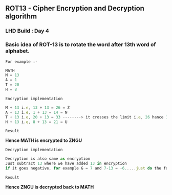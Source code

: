 ## ROT13 - Cipher Encryption and Decryption algorithm

### LHD Build : Day 4

### Basic idea of ROT-13 is to rotate the word after 13th word of alphabet.

`For example :-`

```js
MATH
M = 13
A = 1
T = 20
H = 8
```
`Encryption implementation`

```js
M + 13 i.e, 13 + 13 = 26 = Z
A + 13 i.e, 1 + 13 = 14 = N
T + 13 i.e, 20 + 13 = 33 --------> it crosses the limit i.e, 26 hance 33-26 = 7 = G
H + 13 i.e, 8 + 13 = 21 = U
```
`Result`

**Hence MATH is encrypted to ZNGU**

`Decryption implementation`
```js
Decryption is also same as encryption
Just subtract 13 where we have added 13 in encryption
if it goes negative, for example G = 7 and 7-13 = -6.....just do the following 26 - absoluteValueOf(-6) = 26-6 = 20 = T
```

`Result`

**Hence ZNGU is decrypted back to MATH**